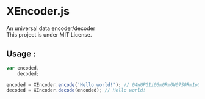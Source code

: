 XEncoder.js
===========

An universal data encoder/decoder<br />
This project is under MIT License.


Usage :
-------

```JavaScript
var encoded,
    decoded;

encoded = XEncoder.encode('Hello world!'); // 04W0PG1i06m0Rm0W07S0Rm1o06m0P00X=65536=0123456789ABCDEFGHIJKLMNOPQRSTUVWXYZabcdefghijklmnopqrstuvwxyz-_=
decoded = XEncoder.decode(encoded); // Hello world!
```
